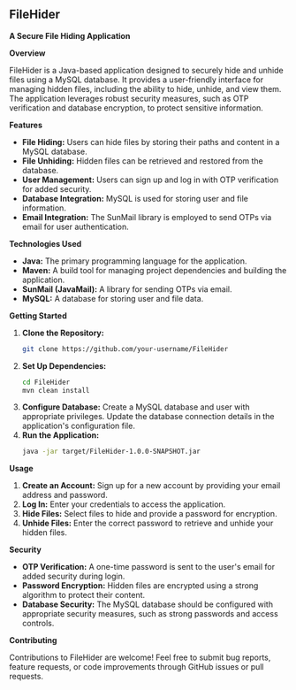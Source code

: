 ## **FileHider**

**A Secure File Hiding Application**

**Overview**

FileHider is a Java-based application designed to securely hide and unhide files using a MySQL database. It provides a user-friendly interface for managing hidden files, including the ability to hide, unhide, and view them. The application leverages robust security measures, such as OTP verification and database encryption, to protect sensitive information.

**Features**

* **File Hiding:** Users can hide files by storing their paths and content in a MySQL database.
* **File Unhiding:** Hidden files can be retrieved and restored from the database.
* **User Management:** Users can sign up and log in with OTP verification for added security.
* **Database Integration:** MySQL is used for storing user and file information.
* **Email Integration:** The SunMail library is employed to send OTPs via email for user authentication.

**Technologies Used**

* **Java:** The primary programming language for the application.
* **Maven:** A build tool for managing project dependencies and building the application.
* **SunMail (JavaMail):** A library for sending OTPs via email.
* **MySQL:** A database for storing user and file data.

**Getting Started**

1. **Clone the Repository:**
   ```bash
   git clone https://github.com/your-username/FileHider
   ```
2. **Set Up Dependencies:**
   ```bash
   cd FileHider
   mvn clean install
   ```
3. **Configure Database:**
   Create a MySQL database and user with appropriate privileges. Update the database connection details in the application's configuration file.
4. **Run the Application:**
   ```bash
   java -jar target/FileHider-1.0.0-SNAPSHOT.jar
   ```

**Usage**

1. **Create an Account:** Sign up for a new account by providing your email address and password.
2. **Log In:** Enter your credentials to access the application.
3. **Hide Files:** Select files to hide and provide a password for encryption.
4. **Unhide Files:** Enter the correct password to retrieve and unhide your hidden files.

**Security**

* **OTP Verification:** A one-time password is sent to the user's email for added security during login.
* **Password Encryption:** Hidden files are encrypted using a strong algorithm to protect their content.
* **Database Security:** The MySQL database should be configured with appropriate security measures, such as strong passwords and access controls.

**Contributing**

Contributions to FileHider are welcome! Feel free to submit bug reports, feature requests, or code improvements through GitHub issues or pull requests.

